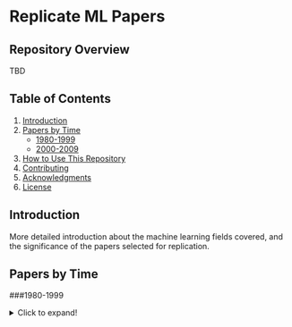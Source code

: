# Replicate ML Papers

## Repository Overview
TBD

## Table of Contents
1. [Introduction](#introduction)
2. [Papers by Time](#papers-by-time)
   - [1980-1999](#1980-1999)
   - [2000-2009](#0009)
3. [How to Use This Repository](#how-to-use-this-repository)
4. [Contributing](#contributing)
5. [Acknowledgments](#acknowledgments)
6. [License](#license)

## Introduction
More detailed introduction about the machine learning fields covered, and the significance of the papers selected for replication.


## Papers by Time

###1980-1999
<details>
  <summary>Click to expand!</summary>
  Backpropagation applied to handwritten zip code recognition (1989) https://doi.org/10.1162/neco.1989.1.4.541 
</details>


